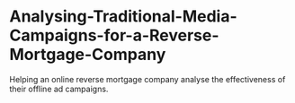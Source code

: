 # Analysing-Traditional-Media-Campaigns-for-a-Reverse-Mortgage-Company

Helping an online reverse mortgage company analyse the effectiveness of their offline ad campaigns.
